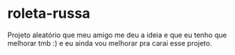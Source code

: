 # roleta-russa
 Projeto aleatório que meu amigo me deu a ideia e que eu tenho que melhorar  tmb :)
 e eu ainda vou melhorar pra carai esse projeto.
